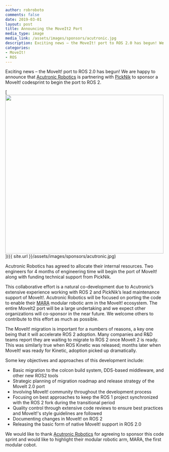 ```yaml
---
author: robroboto
comments: false
date: 2019-03-01
layout: post
title: Announcing the MoveIt2 Port
media_type: image
media_link: /assets/images/sponsors/acutronic.jpg
description: Exciting news – the MoveIt! port to ROS 2.0 has begun! We are happy to announce that [Acutronic Robotics](https://acutronicrobotics.com/) is partnering with [PickNik](https://picknik.ai/) to sponsor a MoveIt! codesprint to begin the port to ROS 2.
categories:
- MoveIt!
- ROS
---
```


Exciting news – the MoveIt! port to ROS 2.0 has begun! We are happy to announce that [Acutronic Robotics](https://acutronicrobotics.com/) is partnering with [PickNik](https://picknik.ai/) to sponsor a MoveIt! codesprint to begin the port to ROS 2.

[<img src="{{ site.url }}/assets/images/sponsors/acutronic.jpg" width="500" style="margin-right:20px"/>]({{ site.url }}/assets/images/sponsors/acutronic.jpg)

Acutronic Robotics has agreed to allocate their internal resources. Two engineers for 4 months of engineering time will begin the port of MoveIt! along with funding technical support from PickNik.

This collaborative effort is a natural co-development due to Acutronic’s extensive experience working with ROS 2 and PickNik’s lead maintenance support of MoveIt!. Acutronic Robotics will be focused on porting the code to enable their [MARA](https://acutronicrobotics.com/products/mara/) modular robotic arm in the MoveIt! ecosystem. The entire MoveIt2 port will be a large undertaking and we expect other organizations will co-sponsor in the near future. We welcome others to contribute to this effort as much as possible.

The MoveIt! migration is important for a numbers of reasons, a key one being that it will accelerate ROS 2 adoption. Many companies and R&D teams report they are waiting to migrate to ROS 2 once MoveIt 2 is ready. This was similarly true when ROS Kinetic was released; months later when MoveIt! was ready for Kinetic, adoption picked up dramatically.

Some key objectives and approaches of this development include:
* Basic migration to the colcon build system, DDS-based middleware, and other new ROS2 tools
* Strategic planning of migration roadmap and release strategy of the MoveIt 2.0 port
* Involving MoveIt! community throughout the development process
* Focusing on best approaches to keep the ROS 1 project synchronized with the ROS 2 fork during the transitional period
* Quality control through extensive code reviews to ensure best practices and MoveIt!'s style guidelines are followed
* Documenting changes in MoveIt! on ROS 2
* Releasing the basic form of native MoveIt! support in ROS 2.0

We would like to thank [Acutronic Robotics](https://acutronicrobotics.com/) for agreeing to sponsor this code sprint and would like to highlight their modular robotic arm, MARA, the first modular cobot.
